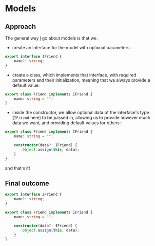 # Models

## Approach

The general way [I](https://github.com/sarpik) go about models is that we:

* create an interface for the model with optional parameters:

```ts
export interface IFriend {
	name?: string;
}
```

* create a class, which implements that interface, with required parameters and their initialization, meaning that we always provide a default value:

```ts
export class Friend implements IFriend {
	name: string = "";
}
```

* inside the constructor, we allow optional data of the interface's type (`IFriend` here) to be passed in, allowing us to provide however much data we want, and providing default values for others:


```ts
export class Friend implements IFriend {
	name: string = "";

	constructor(data?: IFriend) {
		Object.assign(this, data);
	}
}
```

and that's it!

## Final outcome

```ts
export interface IFriend {
	name?: string;
}

export class Friend implements IFriend {
	name: string = "";

	constructor(data?: IFriend) {
		Object.assign(this, data);
	}
}
```
